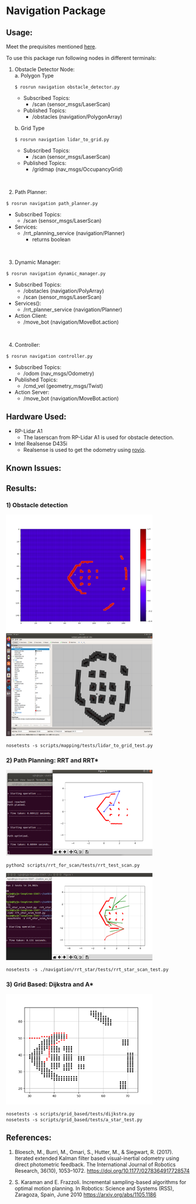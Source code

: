 # Navigation Package

## Usage:

Meet the prequisites mentioned [here](https://github.com/ERC-BPGC/Trotbot).

To use this package run following nodes in different terminals:
1) Obstacle Detector Node:  
    a. Polygon Type
    ```
    $ rosrun navigation obstacle_detector.py
    ```
    * Subscribed Topics:
        - /scan (sensor_msgs/LaserScan)
    * Published Topics:
        - /obstacles (navigation/PolygonArray)
    
    b. Grid Type
    ```
    $ rosrun navigation lidar_to_grid.py
    ```
    * Subscribed Topics:
        - /scan (sensor_msgs/LaserScan)
    * Published Topics:
        - /gridmap (nav_msgs/OccupancyGrid)
    

<br />

2) Path Planner:
```
$ rosrun navigation path_planner.py
```
* Subscribed Topics:
    - /scan (sensor_msgs/LaserScan)
* Services:
    - /rrt_planning_service (navigation/Planner)
        - returns boolean

<br />

3) Dynamic Manager:
```
$ rosrun navigation dynamic_manager.py
```
* Subscribed Topics:
    - /obstacles (navigation/PolyArray)
    - /scan (sensor_msgs/LaserScan)
* Services(): 
    - /rrt_planner_service (navigation/Planner)
* Action Client:
    - /move_bot (navigation/MoveBot.action)

<br />

4) Controller:
```
$ rosrun navigation controller.py
```
* Subscribed Topics:
    - /odom (nav_msgs/Odometry)
* Published Topics:
    - /cmd_vel (geometry_msgs/Twist)
* Action Server:
    - /move_bot (navigation/MoveBot.action)


## Hardware Used:
- RP-Lidar A1
    - The laserscan from RP-Lidar A1 is used for obstacle detection.
- Intel Realsense D435i
    - Realsense is used to get the odometry using [rovio](https://github.com/ethz-asl/rovio).


## Known Issues:



## Results:
### 1) Obstacle detection

<img src="scripts/mapping/tests/lidar_grid.png" alt="lidar_to_grid" title="RRT" width="400" height="320"/> <img src="scripts/mapping/tests/mapping_rviz.png" alt="rviz grid map" title="RRT*" width="400" height="280"/>

```
nosetests -s scripts/mapping/tests/lidar_to_grid_test.py
```

<!-- <img src="scripts/mapping/tests/mapping_rviz.png" alt="RRT*" title="RRT*" width="400"/> -->

### 2) Path Planning: RRT and RRT*

<img src="scripts/rrt_for_scan/tests/plan.png" alt="RRT" title="RRT" width="400"/> 

```
python2 scripts/rrt_for_scan/tests/rrt_test_scan.py
```

<img src="scripts/rrt_star/tests/RRTstar_without_max_iter.png" alt="RRT*" title="RRT*" width="400"/>

```
nosetests -s ./navigation/rrt_star/tests/rrt_star_scan_test.py
```

### 3) Grid Based: Dijkstra and A*

<img src = "scripts/grid_based/tests/dijkstra_test1.png" alt="Dijkstra" width="400" />

```
nosetests -s scripts/grid_based/tests/dijkstra.py
nosetests -s scripts/grid_based/tests/a_star_test.py
```



## References:
1.   Bloesch, M., Burri, M., Omari, S., Hutter, M., & Siegwart, R. (2017). Iterated extended Kalman filter based visual-inertial odometry using direct photometric feedback. The International Journal of Robotics Research, 36(10), 1053–1072. https://doi.org/10.1177/0278364917728574

2.   S. Karaman and E. Frazzoli. Incremental sampling-based algorithms for optimal motion planning. In Robotics: Science and Systems (RSS), Zaragoza, Spain, June 2010 https://arxiv.org/abs/1105.1186 
